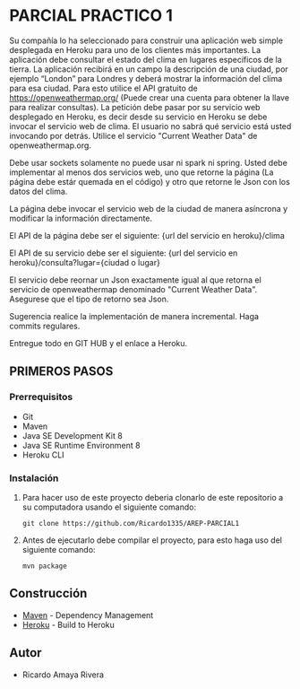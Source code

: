 # PARCIAL PRACTICO 1 

Su compañía lo ha seleccionado para construir una aplicación web simple desplegada en Heroku para uno de los clientes más importantes.
La aplicación debe consultar el estado del clima en lugares específicos de la tierra.  La aplicación recibirá en un campo la descripción de una ciudad, por ejemplo “London” para Londres   y deberá mostrar la información del clima para esa ciudad. Para esto utilice el API gratuito de https://openweathermap.org/ (Puede crear una cuenta para obtener la llave para realizar consultas). La petición debe pasar por su servicio web desplegado en Heroku, es decir desde su servicio en Heroku se debe invocar el servicio web de clima. El usuario no sabrá qué servicio está usted invocando por detrás. Utilice el servicio "Current Weather Data" de openweathermap.org.

Debe usar sockets solamente no puede usar ni spark ni spring. Usted debe implementar al menos dos servicios web, uno que retorne la página (La página debe estár quemada en el código) y otro que retorne le Json con los datos del clima.

La página debe invocar el servicio web de la ciudad de manera asíncrona y modificar la información directamente.

El API de la página debe ser el siguiente:
{url del servicio en heroku}/clima

El API de su servicio debe ser el siguiente:
{url del servicio en heroku}/consulta?lugar={ciudad o lugar}

El servicio debe reornar un Json exactamente igual al que retorna el servicio de openweathermap denominado "Current Weather Data". Asegurese que el tipo de retorno sea Json.

Sugerencia realice la implementación de manera incremental. Haga commits regulares.

Entregue todo en GIT HUB y el enlace a Heroku.

## PRIMEROS PASOS
### Prerrequisitos
* Git
* Maven
* Java SE Development Kit 8
* Java SE Runtime Environment 8
* Heroku CLI


### Instalación
1. Para hacer uso de este proyecto deberia clonarlo de este repositorio a su computadora usando el siguiente comando:
   
   ```
   git clone https://github.com/Ricardo1335/AREP-PARCIAL1
   ```

2. Antes de ejecutarlo debe compilar el proyecto, para esto haga uso del siguiente comando:

    ```
    mvn package
    ```

## Construcción
* [Maven](https://maven.apache.org/) - Dependency Management
* [Heroku](https://arep-parcial-1-2021-2.herokuapp.com/clima) - Build to Heroku

## Autor
* Ricardo Amaya Rivera 
